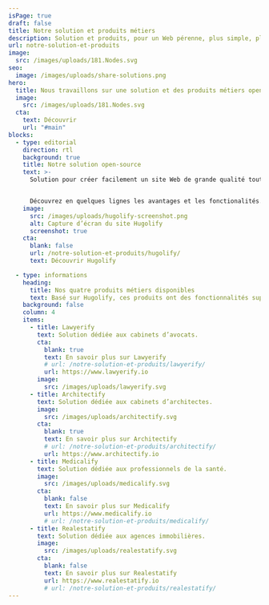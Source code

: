 ```yaml
---
isPage: true
draft: false
title: Notre solution et produits métiers
description: Solution et produits, pour un Web pérenne, plus simple, plus accessible et à faible émission de carbone.
url: notre-solution-et-produits
image:
  src: /images/uploads/181.Nodes.svg
seo:
  image: /images/uploads/share-solutions.png
hero:
  title: Nous travaillons sur une solution et des produits métiers open-source
  image:
    src: /images/uploads/181.Nodes.svg
  cta:
    text: Découvrir
    url: "#main"
blocks:
  - type: editorial
    direction: rtl
    background: true
    title: Notre solution open-source
    text: >-
      Solution pour créer facilement un site Web de grande qualité tout en ayant un espace admin dédié et simplifié.


      Découvrez en quelques lignes les avantages et les fonctionalités.
    image:
      src: /images/uploads/hugolify-screenshot.png
      alt: Capture d’écran du site Hugolify
      screenshot: true
    cta:
      blank: false
      url: /notre-solution-et-produits/hugolify/
      text: Découvrir Hugolify

  - type: informations
    heading:
      title: Nos quatre produits métiers disponibles
      text: Basé sur Hugolify, ces produits ont des fonctionnalités supplémentaires et un espace admin dédié à l’univers du métier concerné.
    background: false
    column: 4
    items:
      - title: Lawyerify
        text: Solution dédiée aux cabinets d’avocats.
        cta:
          blank: true
          text: En savoir plus sur Lawyerify
          # url: /notre-solution-et-produits/lawyerify/
          url: https://www.lawyerify.io
        image:
          src: /images/uploads/lawyerify.svg
      - title: Architectify
        text: Solution dédiée aux cabinets d’architectes.
        image:
          src: /images/uploads/architectify.svg
        cta:
          blank: true
          text: En savoir plus sur Architectify
          # url: /notre-solution-et-produits/architectify/
          url: https://www.architectify.io
      - title: Medicalify
        text: Solution dédiée aux professionnels de la santé.
        image:
          src: /images/uploads/medicalify.svg
        cta:
          blank: false
          text: En savoir plus sur Medicalify
          url: https://www.medicalify.io
          # url: /notre-solution-et-produits/medicalify/
      - title: Realestatify
        text: Solution dédiée aux agences immobilières.
        image:
          src: /images/uploads/realestatify.svg
        cta:
          blank: false
          text: En savoir plus sur Realestatify
          url: https://www.realestatify.io
          # url: /notre-solution-et-produits/realestatify/
---
```


